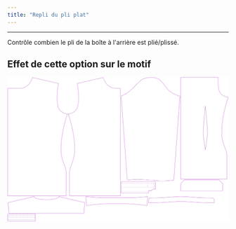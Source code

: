 ```yaml
---
title: "Repli du pli plat"
---
```


---

Contrôle combien le pli de la boîte à l'arrière est plié/plissé.

## Effet de cette option sur le motif

![Cette image montre l'effet de cette option en superposant plusieurs variantes qui ont une valeur différente pour cette option](simon_boxpleatfold_sample.svg "Effet de cette option sur le motif")
